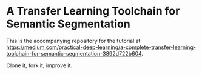 # A Transfer Learning Toolchain for Semantic Segmentation

This is the accompanying repository for the tutorial at https://medium.com/practical-deep-learning/a-complete-transfer-learning-toolchain-for-semantic-segmentation-3892d722b604.

Clone it, fork it, improve it. 
